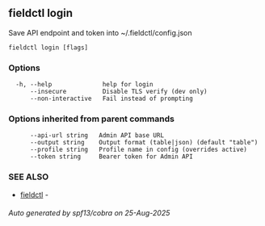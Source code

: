 ## fieldctl login

Save API endpoint and token into ~/.fieldctl/config.json

```
fieldctl login [flags]
```

### Options

```
  -h, --help              help for login
      --insecure          Disable TLS verify (dev only)
      --non-interactive   Fail instead of prompting
```

### Options inherited from parent commands

```
      --api-url string   Admin API base URL
      --output string    Output format (table|json) (default "table")
      --profile string   Profile name in config (overrides active)
      --token string     Bearer token for Admin API
```

### SEE ALSO

* [fieldctl](fieldctl.md)	 - 

###### Auto generated by spf13/cobra on 25-Aug-2025
